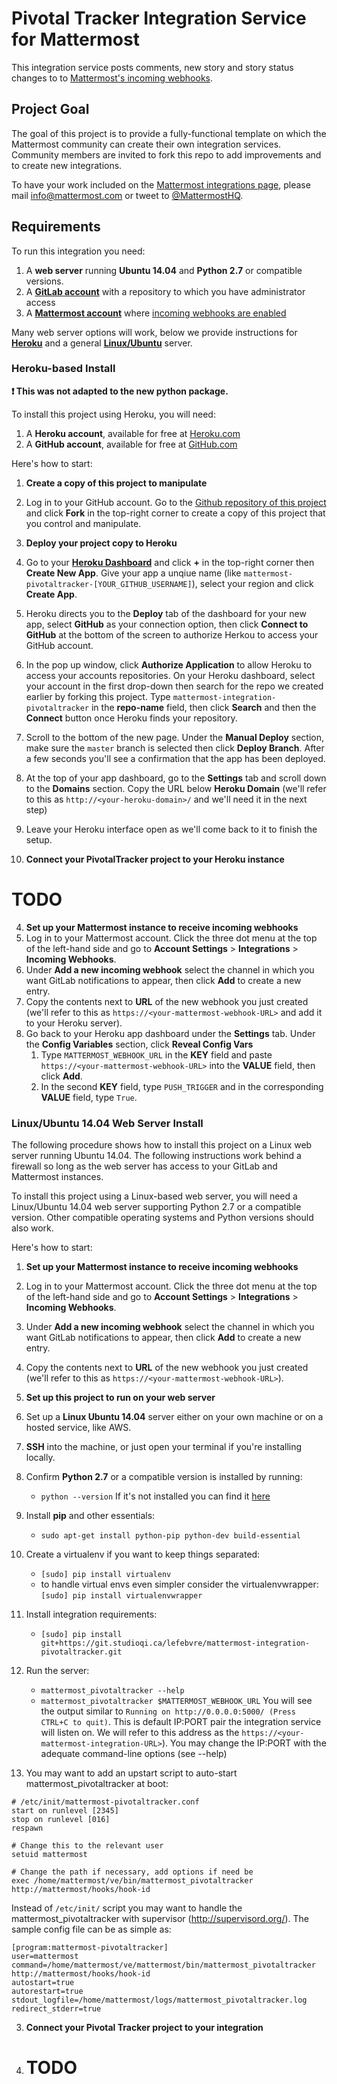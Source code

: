 # Pivotal Tracker Integration Service for Mattermost

This integration service posts comments, new story and story status changes to to [Mattermost's incoming webhooks](http://docs.mattermost.com/developer/webhooks-incoming.html).

## Project Goal

The goal of this project is to provide a fully-functional template on which the Mattermost community can create their own integration services. Community members are invited to fork this repo to add improvements and to create new integrations.

To have your work included on the [Mattermost integrations page](http://www.mattermost.org/community-applications/), please mail info@mattermost.com or tweet to [@MattermostHQ](https://twitter.com/mattermosthq).

## Requirements

To run this integration you need:

1. A **web server** running **Ubuntu 14.04** and **Python 2.7** or compatible versions.
2. A **[GitLab account](https://about.gitlab.com/)** with a repository to which you have administrator access
3. A **[Mattermost account](http://www.mattermost.org/)** where [incoming webhooks are enabled](https://github.com/mattermost/platform/blob/master/doc/integrations/webhooks/Incoming-Webhooks.md#enabling-incoming-webhooks)

Many web server options will work, below we provide instructions for [**Heroku**](README.md#heroku-based-install) and a general [**Linux/Ubuntu**](README.md#linuxubuntu-1404-web-server-install) server.
### Heroku-based Install

**:heavy_exclamation_mark: This was not adapted to the new python package.**

To install this project using Heroku, you will need:

1. A **Heroku account**, available for free at [Heroku.com](https://signup.heroku.com/)
2. A **GitHub account**, available for free at [GitHub.com](https://github.com/join)

Here's how to start:

1. **Create a copy of this project to manipulate**
  1. Log in to your GitHub account. Go to the [Github repository of this project](https://git.studioqi.ca/lefebvre/mattermost-integration-pivotal) and click **Fork** in the top-right corner to create a copy of this project that you control and manipulate.
2. **Deploy your project copy to Heroku**
  1. Go to your [**Heroku Dashboard**](https://dashboard.heroku.com/apps) and click **+** in the top-right corner then **Create New App**. Give your app a unqiue name (like `mattermost-pivotaltracker-[YOUR_GITHUB_USERNAME]`), select your region and click **Create App**.
  2. Heroku directs you to the **Deploy** tab of the dashboard for your new app, select **GitHub** as your connection option, then click **Connect to GitHub** at the bottom of the screen to authorize Herkou to access your GitHub account.
  3. In the pop up window, click **Authorize Application** to allow Heroku to access your accounts repositories. On your Heroku dashboard, select your account in the first drop-down then search for the repo we created earlier by forking this project. Type `mattermost-integration-pivotaltracker` in the **repo-name** field, then click **Search** and then the **Connect** button once Heroku finds your repository.
  4. Scroll to the bottom of the new page. Under the **Manual Deploy** section, make sure the `master` branch is selected then click **Deploy Branch**. After a few seconds you'll see a confirmation that the app has been deployed.
  5. At the top of your app dashboard, go to the **Settings** tab and scroll down to the **Domains** section. Copy the URL below **Heroku Domain** (we'll refer to this as `http://<your-heroku-domain>/` and we'll need it in the next step)
  6. Leave your Heroku interface open as we'll come back to it to finish the setup.

3. **Connect your PivotalTracker project to your Heroku instance**
 # TODO

4. **Set up your Mattermost instance to receive incoming webhooks**
 1. Log in to your Mattermost account. Click the three dot menu at the top of the left-hand side and go to **Account Settings** > **Integrations** > **Incoming Webhooks**.
 2. Under **Add a new incoming webhook** select the channel in which you want GitLab notifications to appear, then click **Add** to create a new entry.
 3. Copy the contents next to **URL** of the new webhook you just created (we'll refer to this as `https://<your-mattermost-webhook-URL>` and add it to your Heroku server).
 4. Go back to your Heroku app dashboard under the **Settings** tab. Under the **Config Variables** section, click **Reveal Config Vars**
     1. Type `MATTERMOST_WEBHOOK_URL` in the **KEY** field and paste `https://<your-mattermost-webhook-URL>` into the **VALUE** field, then click **Add**.
     2. In the second **KEY** field, type `PUSH_TRIGGER` and in the corresponding **VALUE** field, type `True`.


### Linux/Ubuntu 14.04 Web Server Install

The following procedure shows how to install this project on a Linux web server running Ubuntu 14.04. The following instructions work behind a firewall so long as the web server has access to your GitLab and Mattermost instances.

To install this project using a Linux-based web server, you will need a Linux/Ubuntu 14.04 web server supporting Python 2.7 or a compatible version. Other compatible operating systems and Python versions should also work.

Here's how to start:

1. **Set up your Mattermost instance to receive incoming webhooks**
 1. Log in to your Mattermost account. Click the three dot menu at the top of the left-hand side and go to **Account Settings** > **Integrations** > **Incoming Webhooks**.
 2. Under **Add a new incoming webhook** select the channel in which you want GitLab notifications to appear, then click **Add** to create a new entry.
 3. Copy the contents next to **URL** of the new webhook you just created (we'll refer to this as `https://<your-mattermost-webhook-URL>`).

2. **Set up this project to run on your web server**
 1. Set up a **Linux Ubuntu 14.04** server either on your own machine or on a hosted service, like AWS.
 2. **SSH** into the machine, or just open your terminal if you're installing locally.
 3. Confirm **Python 2.7** or a compatible version is installed by running:
    - `python --version` If it's not installed you can find it [here](https://www.python.org/downloads/)
 4. Install **pip** and other essentials:
    - `sudo apt-get install python-pip python-dev build-essential`
 5. Create a virtualenv if you want to keep things separated:
    - `[sudo] pip install virtualenv`
    - to handle virtual envs even simpler consider the virtualenvwrapper:  `[sudo] pip install virtualenvwrapper`
 6. Install integration requirements:
    - `[sudo] pip install git+https://git.studioqi.ca/lefebvre/mattermost-integration-pivotaltracker.git`
 7. Run the server:
    - `mattermost_pivotaltracker --help`
    - `mattermost_pivotaltracker $MATTERMOST_WEBHOOK_URL`
    You will see the output similar to `Running on http://0.0.0.0:5000/ (Press CTRL+C to quit)`. This is default IP:PORT pair
    the integration service will listen on. We will refer to this address as the `https://<your-mattermost-integration-URL>`). You may change the IP:PORT with the adequate command-line options (see --help)
 8. You may want to add an upstart script to auto-start mattermost_pivotaltracker at boot:
 
```
# /etc/init/mattermost-pivotaltracker.conf
start on runlevel [2345]
stop on runlevel [016]
respawn

# Change this to the relevant user
setuid mattermost

# Change the path if necessary, add options if need be
exec /home/mattermost/ve/bin/mattermost_pivotaltracker http://mattermost/hooks/hook-id
```

 Instead of `/etc/init/` script you may want to handle the mattermost_pivotaltracker with supervisor (http://supervisord.org/). The
    sample config file can be as simple as:
    
```
[program:mattermost-pivotaltracker]
user=mattermost
command=/home/mattermost/ve/mattermost/bin/mattermost_pivotaltracker http://mattermost/hooks/hook-id
autostart=true
autorestart=true
stdout_logfile=/home/mattermost/logs/mattermost_pivotaltracker.log
redirect_stderr=true
```

3. **Connect your Pivotal Tracker project to your integration**
4. # TODO